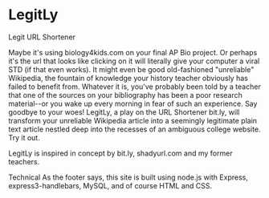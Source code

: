 LegitLy
=======

Legit URL Shortener

Maybe it's using biology4kids.com on your final AP Bio project. Or perhaps it's the url that looks like clicking on it will literally give your computer a viral STD (if that even works). It might even be good old-fashioned "unreliable" Wikipedia, the fountain of knowledge your history teacher obviously has failed to benefit from. Whatever it is, you've probably been told by a teacher that one of the sources on your bibliography has been a poor research material--or you wake up every morning in fear of such an experience. Say goodbye to your woes! LegitLy, a play on the URL Shortener bit.ly, will transform your unreliable Wikipedia article into a seemingly legitimate plain text article nestled deep into the recesses of an ambiguous college website. Try it out.

LegitLy is inspired in concept by bit.ly, shadyurl.com and my former teachers.

Technical
As the footer says, this site is built using node.js with Express, express3-handlebars, MySQL, and of course HTML and CSS.

